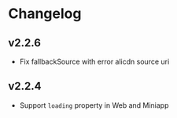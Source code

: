 # Changelog

## v2.2.6

- Fix fallbackSource with error alicdn source uri
## v2.2.4

- Support `loading` property in Web and Miniapp
